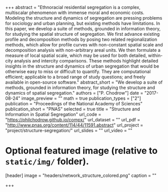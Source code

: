 +++
abstract = "Ethnoracial residential segregation is a complex, multiscalar phenomenon with immense moral and economic costs. Modeling the structure and dynamics of segregation are pressing problems for sociology and urban planning, but existing methods have limitations. In this paper, we develop a suite of methods, grounded in information theory, for studying the spatial structure of segregation. We first advance existing profile and decomposition methods by posing two related regionalization methods, which allow for profile curves with non-constant spatial scale and decomposition analysis with non-arbitrary areal units. We then formulate a measure of local spatial scale, which may be used for both detailed, within-city analysis and intercity comparisons. These methods highlight detailed insights in the structure and dynamics of urban segregation that would be otherwise easy to miss or difficult to quantify. They are computational efficient; applicable to a broad range of study questions; and freely available in open-source software."
abstract_short = "We develop a suite of methods, grounded in information theory, for studying the structure and dynamics of spatial segregation."
authors = ["P. Chodrow"]
date = "2017-08-24"
image_preview = ""
math = true
publication_types = ["2"]
publication = "Proceedings of the National Academy of Sciences"
publication_short = "PNAS"
selected = true
title = "Structure and Information in Spatial Segregation"
url_code = "https://philchodrow.github.io/compx/"
url_dataset = ""
url_pdf = "http://www.pnas.org/content/114/44/11591.abstract"
url_project = "project/structure-segregation/"
url_slides = ""
url_video = ""

# Optional featured image (relative to `static/img/` folder).
[header]
image = "headers/network_structure_colored.png"
caption = ""

+++
